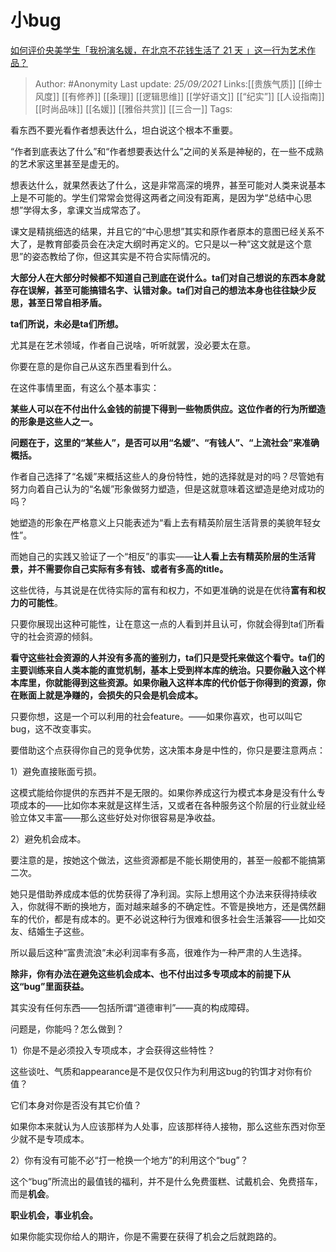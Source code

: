 # 小bug
[如何评价央美学生「我扮演名媛，在北京不花钱生活了 21 天 」这一行为艺术作品？](https://www.zhihu.com/question/483726447/answer/2131805237)

> Author: #Anonymity 
> Last update: *25/09/2021* 
> Links:[[贵族气质]] [[绅士风度]] [[有修养]] [[条理]] [[逻辑思维]] [[学好语文]] [[“纪实”]] [[人设指南]] [[时尚品味]] [[名媛]] [[雅俗共赏]] [[三合一]]
> Tags:   



看东西不要光看作者想表达什么，坦白说这个根本不重要。

“作者到底表达了什么”和“作者想要表达什么”之间的关系是神秘的，在一些不成熟的艺术家这里甚至是虚无的。

想表达什么，就果然表达了什么，这是非常高深的境界，甚至可能对人类来说基本上是不可能的。学生们常常会觉得这两者之间没有距离，是因为学“总结中心思想”学得太多，拿课文当成常态了。

课文是精挑细选的结果，并且它的“中心思想”其实和原作者原本的意图已经关系不大了，是教育部委员会在决定大纲时再定义的。它只是以一种“这文就是这个意思”的姿态教给了你，但这其实是不符合实际情况的。

**大部分人在大部分时候都不知道自己到底在说什么。ta们对自己想说的东西本身就存在误解，甚至可能搞错名字、认错对象。ta们对自己的想法本身也往往缺少反思，甚至日常自相矛盾。**

**ta们所说，未必是ta们所想。**

尤其是在艺术领域，作者自己说啥，听听就罢，没必要太在意。

你要在意的是你自己从这东西里看到什么。

在这件事情里面，有这么个基本事实：

**某些人可以在不付出什么金钱的前提下得到一些物质供应。这位作者的行为所塑造的形象是这些人之一。**

**问题在于，这里的“某些人”，是否可以用“名媛”、“有钱人”、“上流社会”来准确概括。**

作者自己选择了“名媛”来概括这些人的身份特性，她的选择就是对的吗？尽管她有努力向着自己认为的“名媛”形象做努力塑造，但是这就意味着这塑造是绝对成功的吗？

她塑造的形象在严格意义上只能表述为“看上去有精英阶层生活背景的美貌年轻女性”。

而她自己的实践又验证了一个“相反”的事实——**让人看上去有精英阶层的生活背景，并不需要你自己实际有多有钱、或者有多高的title。**

这些优待，与其说是在优待实际的富有和权力，不如更准确的说是在优待**富有和权力的可能性**。

只要你展现出这种可能性，让在意这一点的人看到并且认可，你就会得到ta们所看守的社会资源的倾斜。

**看守这些社会资源的人并没有多高的鉴别力，ta们只是受托来做这个看守。ta们的主要训练来自人类本能的直觉机制，基本上受到样本库的统治。只要你融入这个样本库里，你就能得到这些资源。如果你融入这样本库的代价低于你得到的资源，你在账面上就是净赚的，会损失的只会是机会成本。**

只要你想，这是一个可以利用的社会feature。——如果你喜欢，也可以叫它bug，这不改变事实。

要借助这个点获得你自己的竞争优势，这决策本身是中性的，你只是要注意两点：

1）避免直接账面亏损。

这模式能给你提供的东西并不是无限的。如果你养成这行为模式本身是没有什么专项成本的——比如你本来就是这样生活，又或者在各种服务这个阶层的行业就业经验立体又丰富——那么这些好处对你很容易是净收益。

2）避免机会成本。

要注意的是，按她这个做法，这些资源都是不能长期使用的，甚至一般都不能搞第二次。

她只是借助养成成本低的优势获得了净利润。实际上想用这个办法来获得持续收入，你就得不断的换地方，面对越来越多的不确定性。不管是换地方，还是偶然翻车的代价，都是有成本的。更不必说这种行为很难和很多社会生活兼容——比如交友、结婚生子这些。

所以最后这种“富贵流浪”未必利润率有多高，很难作为一种严肃的人生选择。

**除非，你有办法在避免这些机会成本、也不付出过多专项成本的前提下从这“bug”里面获益。**

其实没有任何东西——包括所谓“道德审判”——真的构成障碍。

问题是，你能吗？怎么做到？

1）你是不是必须投入专项成本，才会获得这些特性？

这些谈吐、气质和appearance是不是仅仅只作为利用这bug的钓饵才对你有价值？

它们本身对你是否没有其它价值？

如果你本来就认为人应该那样为人处事，应该那样待人接物，那么这些东西对你至少就不是专项成本。

2）你有没有可能不必“打一枪换一个地方”的利用这个“bug”？

这个“bug”所流出的最值钱的福利，并不是什么免费蛋糕、试戴机会、免费搭车，而是**机会**。

**职业机会，事业机会。**

如果你能实现你给人的期许，你是不需要在获得了机会之后就跑路的。

